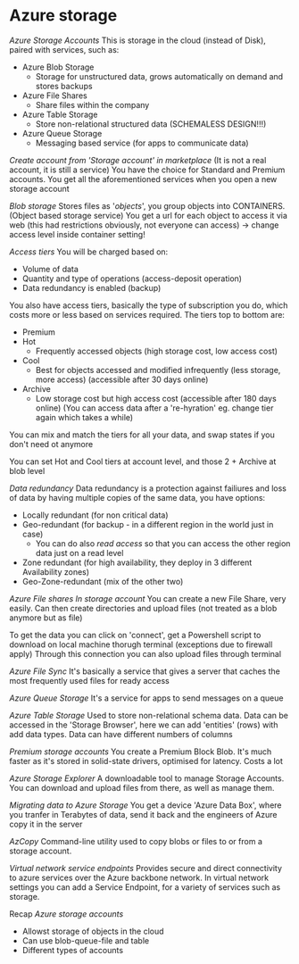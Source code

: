 # Azure storage
 
*Azure Storage Accounts*
This is storage in the cloud (instead of Disk), paired with services, such as:
- Azure Blob Storage
	+ Storage for unstructured data, grows automatically on demand and stores backups
- Azure File Shares
	+ Share files within the company
- Azure Table Storage
	+ Store non-relational structured data (SCHEMALESS DESIGN!!!)	
- Azure Queue Storage
	+ Messaging based service (for apps to communicate data)



*Create account from 'Storage account' in marketplace*
(It is not a real account, it is still a service)
You have the choice for Standard and Premium accounts.
You get all the aforementioned services when you open a new storage account




*Blob storage*
Stores files as '_objects_', you group objects into CONTAINERS. (Object based storage service)
You get a url for each object to access it via web (this had restrictions obviously, not everyone can access) -> change access level inside container setting!


*Access tiers*
You will be charged based on:
- Volume of data
- Quantity and type of operations (access-deposit operation)
- Data redundancy is enabled (backup)

You also have access tiers, basically the type of subscription you do, which costs more or less based on services required. The tiers top to bottom are:
- Premium
- Hot
	+ Frequently accessed objects (high storage cost, low access cost)
- Cool
	+ Best for objects accessed and modified infrequently (less storage, more access) (accessible after 30 days online)
- Archive
	+ Low storage cost but high access cost (accessible after 180 days online) (You can access data after a 're-hyration' eg. change tier again which takes a while)

You can mix and match the tiers for all your data, and swap states if you don't need ot anymore

You can set Hot and Cool tiers at account level, and those 2 + Archive at blob level




*Data redundancy*
Data redundancy is a protection against failiures and loss of data by having multiple copies of the same data, you have options:
- Locally redundant (for non critical data)
- Geo-redundant (for backup - in a different region in the world just in case)
	+ You can do also _read access_ so that you can access the other region data just on a read level
- Zone redundant (for high availability, they deploy in 3 different Availability zones)
- Geo-Zone-redundant (mix of the other two)





*Azure File shares*
_In storage account_
You can create a new File Share, very easily. Can then create directories and upload files (not treated as a blob anymore but as file)

To get the data you can click on 'connect', get a Powershell script to download on local machine thorugh terminal (exceptions due to firewall apply)
Through this connection you can also upload files through terminal



*Azure File Sync*
It's basically a service that gives a server that caches the most frequently used files for ready access



*Azure Queue Storage*
It's a service for apps to send messages on a queue


*Azure Table Storage*
Used to store non-relational schema data. Data can be accessed in the 'Storage Browser', here we can add 'entities' (rows) with add data types. Data can have different numbers of columns



*Premium storage accounts*
You create a Premium Block Blob. It's much faster as it's stored in solid-state drivers, optimised for latency. Costs a lot


*Azure Storage Explorer*
A downloadable tool to manage Storage Accounts. You can download and upload files from there, as well as manage them.



*Migrating data to Azure Storage*
You get a device 'Azure Data Box', where you tranfer in Terabytes of data, send it back and the engineers of Azure copy it in the server


*AzCopy*
Command-line utility used to copy blobs or files to or from a storage account. 


*Virtual network service endpoints*
Provides secure and direct connectivity to azure services over the Azure backbone network.
In virtual network settings you can add a Service Endpoint, for a variety of services such as storage.







Recap
*Azure storage accounts*
- Allowst storage of objects in the cloud
- Can use blob-queue-file and table
- Different types of accounts 


















































